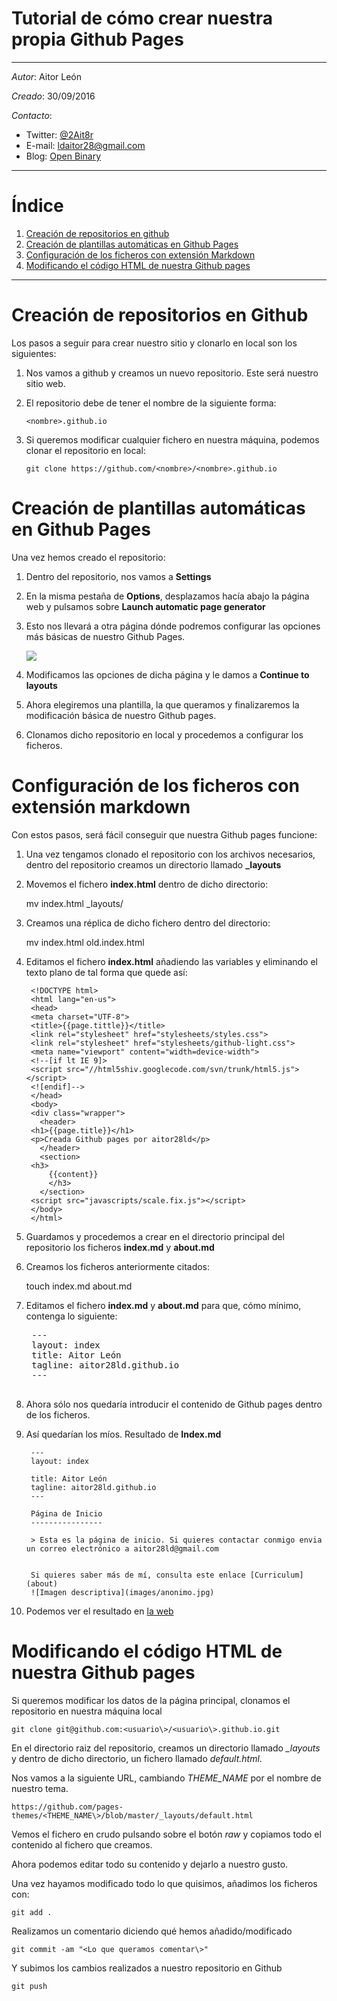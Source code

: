 # Tutorial de cómo crear nuestra propia Github Pages

---

*Autor*: Aitor León

*Creado*: 30/09/2016

*Contacto*:

- Twitter: [@2Ait8r](https://twitter.com/2Ait8r)
- E-mail: ldaitor28@gmail.com
- Blog: [Open Binary](https://openbinary20.wordpress.com)

---

# Índice

1. [Creación de repositorios en github](https://github.com/aitor28ld/aitor28ld.github.io/tree/master#creación-de-repositorios-en-github)
2. [Creación de plantillas automáticas en Github Pages](https://github.com/aitor28ld/aitor28ld.github.io/tree/master#creación-de-plantillas-automáticas-en-github-pages)
3. [Configuración de los ficheros con extensión Markdown](https://github.com/aitor28ld/aitor28ld.github.io/tree/master#configuración-de-los-ficheros-con-extensión-markdown)
4. [Modificando el código HTML de nuestra Github pages](https://github.com/aitor28ld/aitor28ld.github.io/tree/master#modificando-el-código-html-de-nuestra-github-pages)

---

# Creación de repositorios en Github

Los pasos a seguir para crear nuestro sitio y clonarlo en local son los siguientes:

1. Nos vamos a github y creamos un nuevo repositorio. Este será nuestro sitio web.
2. El repositorio debe de tener el nombre de la siguiente forma:

	```
	<nombre>.github.io
	```

3. Si queremos modificar cualquier fichero en nuestra máquina, podemos clonar el repositorio en local:

	```
	git clone https://github.com/<nombre>/<nombre>.github.io
	```

# Creación de plantillas automáticas en Github Pages

Una vez hemos creado el repositorio:

1. Dentro del repositorio, nos vamos a **Settings**
2. En la misma pestaña de **Options**, desplazamos hacía abajo la página web y pulsamos sobre **Launch automatic page generator**
3. Esto nos llevará a otra página dónde podremos configurar las opciones más básicas de nuestro Github Pages.

	![](http://i.imgur.com/fMKrUKx.png)

4. Modificamos las opciones de dicha página y le damos a **Continue to layouts**
5. Ahora elegiremos una plantilla, la que queramos y finalizaremos la modificación básica de nuestro Github pages.
6. Clonamos dicho repositorio en local y procedemos a configurar los ficheros.

# Configuración de los ficheros con extensión markdown

Con estos pasos, será fácil conseguir que nuestra Github pages funcione:

1. Una vez tengamos clonado el repositorio con los archivos necesarios, dentro del repositorio creamos un directorio llamado **\_layouts**
2. Movemos el fichero **index.html** dentro de dicho directorio:

	mv index.html _layouts/

3. Creamos una réplica de dicho fichero dentro del directorio:

	mv index.html old.index.html

4. Editamos el fichero **index.html** añadiendo las variables y eliminando el texto plano de tal forma que quede así:

    	<!DOCTYPE html>
    	<html lang="en-us">
      	<head>
    	<meta charset="UTF-8">
    	<title>{{page.tittle}}</title>
    	<link rel="stylesheet" href="stylesheets/styles.css">
    	<link rel="stylesheet" href="stylesheets/github-light.css">
    	<meta name="viewport" content="width=device-width">
    	<!--[if lt IE 9]>
    	<script src="//html5shiv.googlecode.com/svn/trunk/html5.js"></script>
    	<![endif]-->
      	</head>
      	<body>
    	<div class="wrapper">
    	  <header>
    	<h1>{{page.title}}</h1>
    	<p>Creada Github pages por aitor28ld</p>
    	  </header>
    	  <section>
    	<h3>
    		{{content}}
    		</h3>
    	  </section>
    	<script src="javascripts/scale.fix.js"></script>
      	</body>
    	</html>

5. Guardamos y procedemos a crear en el directorio principal del repositorio los ficheros **index.md** y **about.md**

6. Creamos los ficheros anteriormente citados:

	touch index.md about.md

7. Editamos el fichero **index.md** y **about.md** para que, cómo mínimo, contenga lo siguiente:

	<pre>
	---
	layout: index
	title: Aitor León
	tagline: aitor28ld.github.io
	---
	</pre>

8. Ahora sólo nos quedaría introducir el contenido de Github pages dentro de los ficheros.
9. Así quedarían los míos. Resultado de **Index.md**

	    ---
	   	layout: index
    
    	title: Aitor León 
    	tagline: aitor28ld.github.io
    	---
    
    	Página de Inicio
    	----------------
    
    	> Esta es la página de inicio. Si quieres contactar conmigo envia un correo electrónico a aitor28ld@gmail.com
    
    
    	Si quieres saber más de mí, consulta este enlace [Curriculum](about)
    	![Imagen descriptiva](images/anonimo.jpg)

10. Podemos ver el resultado en [la web](https://aitor28ld.github.io)

# Modificando el código HTML de nuestra Github pages

Si queremos modificar los datos de la página principal, clonamos el repositorio en nuestra máquina local

	git clone git@github.com:<usuario\>/<usuario\>.github.io.git

En el directorio raiz del repositorio, creamos un directorio llamado *\_layouts* y dentro de dicho directorio, un fichero llamado *default.html*.

Nos vamos a la siguiente URL, cambiando *THEME\_NAME* por el nombre de nuestro tema.

	https://github.com/pages-themes/<THEME_NAME\>/blob/master/_layouts/default.html

Vemos el fichero en crudo pulsando sobre el botón *raw* y copiamos todo el contenido al fichero que creamos.

Ahora podemos editar todo su contenido y dejarlo a nuestro gusto.

Una vez hayamos modificado todo lo que quisimos, añadimos los ficheros con:

	git add .

Realizamos un comentario diciendo qué hemos añadido/modificado

	git commit -am "<Lo que queramos comentar\>"

Y subimos los cambios realizados a nuestro repositorio en Github

	git push
